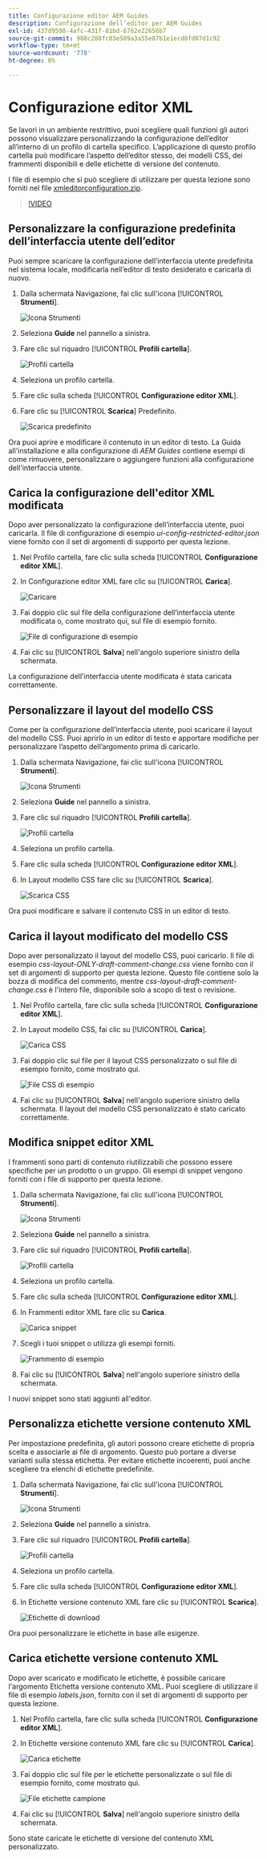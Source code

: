 ```yaml
---
title: Configurazione editor AEM Guides
description: Configurazione dell’editor per AEM Guides
exl-id: 437d9598-4afc-431f-81bd-6762e22656b7
source-git-commit: 988c288fc03e509a3a55e87b1e1ecd8fd07d1c92
workflow-type: tm+mt
source-wordcount: '778'
ht-degree: 0%

---
```


# Configurazione editor XML

Se lavori in un ambiente restrittivo, puoi scegliere quali funzioni gli autori possono visualizzare personalizzando la configurazione dell’editor all’interno di un profilo di cartella specifico. L’applicazione di questo profilo cartella può modificare l’aspetto dell’editor stesso, dei modelli CSS, dei frammenti disponibili e delle etichette di versione del contenuto.

I file di esempio che si può scegliere di utilizzare per questa lezione sono forniti nel file [xmleditorconfiguration.zip](assets/xmleditorconfiguration.zip).

>[!VIDEO](https://video.tv.adobe.com/v/342762?quality=12&learn=on)

## Personalizzare la configurazione predefinita dell’interfaccia utente dell’editor

Puoi sempre scaricare la configurazione dell’interfaccia utente predefinita nel sistema locale, modificarla nell’editor di testo desiderato e caricarla di nuovo.

1. Dalla schermata Navigazione, fai clic sull&#39;icona [!UICONTROL **Strumenti**].

   ![Icona Strumenti](images/reuse/tools-icon.png)

1. Seleziona **Guide** nel pannello a sinistra.

1. Fare clic sul riquadro [!UICONTROL **Profili cartella**].

   ![Profili cartella](images/reuse/folder-profiles-tile.png)

1. Seleziona un profilo cartella.

1. Fare clic sulla scheda [!UICONTROL **Configurazione editor XML**].

1. Fare clic su [!UICONTROL **Scarica**] Predefinito.

   ![Scarica predefinito](images/lesson-4/download-default.png)

Ora puoi aprire e modificare il contenuto in un editor di testo. La Guida all&#39;installazione e alla configurazione di _AEM Guides_ contiene esempi di come rimuovere, personalizzare o aggiungere funzioni alla configurazione dell&#39;interfaccia utente.

## Carica la configurazione dell&#39;editor XML modificata

Dopo aver personalizzato la configurazione dell’interfaccia utente, puoi caricarla. Il file di configurazione di esempio _ui-config-restricted-editor.json_ viene fornito con il set di argomenti di supporto per questa lezione.

1. Nel Profilo cartella, fare clic sulla scheda [!UICONTROL **Configurazione editor XML**].

1. In Configurazione editor XML fare clic su [!UICONTROL **Carica**].

   ![Caricare](images/lesson-4/upload.png)

1. Fai doppio clic sul file della configurazione dell’interfaccia utente modificata o, come mostrato qui, sul file di esempio fornito.

   ![File di configurazione di esempio](images/lesson-4/sample-config-file.png)

1. Fai clic su [!UICONTROL **Salva**] nell&#39;angolo superiore sinistro della schermata.

La configurazione dell&#39;interfaccia utente modificata è stata caricata correttamente.

## Personalizzare il layout del modello CSS

Come per la configurazione dell’interfaccia utente, puoi scaricare il layout del modello CSS. Puoi aprirlo in un editor di testo e apportare modifiche per personalizzare l’aspetto dell’argomento prima di caricarlo.

1. Dalla schermata Navigazione, fai clic sull&#39;icona [!UICONTROL **Strumenti**].

   ![Icona Strumenti](images/reuse/tools-icon.png)

1. Seleziona **Guide** nel pannello a sinistra.

1. Fare clic sul riquadro [!UICONTROL **Profili cartella**].

   ![Profili cartella](images/reuse/folder-profiles-tile.png)

1. Seleziona un profilo cartella.

1. Fare clic sulla scheda [!UICONTROL **Configurazione editor XML**].

1. In Layout modello CSS fare clic su [!UICONTROL **Scarica**].

   ![Scarica CSS](images/lesson-4/download-css.png)

Ora puoi modificare e salvare il contenuto CSS in un editor di testo.

## Carica il layout modificato del modello CSS

Dopo aver personalizzato il layout del modello CSS, puoi caricarlo. Il file di esempio _css-layout-ONLY-draft-comment-change.css_ viene fornito con il set di argomenti di supporto per questa lezione. Questo file contiene solo la bozza di modifica del commento, mentre _css-layout-draft-comment-change.css_ è l&#39;intero file, disponibile solo a scopo di test o revisione.

1. Nel Profilo cartella, fare clic sulla scheda [!UICONTROL **Configurazione editor XML**].

1. In Layout modello CSS, fai clic su [!UICONTROL **Carica**].

   ![Carica CSS](images/lesson-4/upload-css.png)

1. Fai doppio clic sul file per il layout CSS personalizzato o sul file di esempio fornito, come mostrato qui.

   ![File CSS di esempio](images/lesson-4/sample-css-file.png)

1. Fai clic su [!UICONTROL **Salva**] nell&#39;angolo superiore sinistro della schermata.
Il layout del modello CSS personalizzato è stato caricato correttamente.

## Modifica snippet editor XML

I frammenti sono parti di contenuto riutilizzabili che possono essere specifiche per un prodotto o un gruppo. Gli esempi di snippet vengono forniti con i file di supporto per questa lezione.

1. Dalla schermata Navigazione, fai clic sull&#39;icona [!UICONTROL **Strumenti**].

   ![Icona Strumenti](images/reuse/tools-icon.png)

1. Seleziona **Guide** nel pannello a sinistra.

1. Fare clic sul riquadro [!UICONTROL **Profili cartella**].

   ![Profili cartella](images/reuse/folder-profiles-tile.png)

1. Seleziona un profilo cartella.

1. Fare clic sulla scheda [!UICONTROL **Configurazione editor XML**].

1. In Frammenti editor XML fare clic su **Carica**.

   ![Carica snippet](images/lesson-4/upload-snippets.png)

1. Scegli i tuoi snippet o utilizza gli esempi forniti.

   ![Frammento di esempio](images/lesson-4/sample-snippet.png)

1. Fai clic su [!UICONTROL **Salva**] nell&#39;angolo superiore sinistro della schermata.

I nuovi snippet sono stati aggiunti all&#39;editor.

## Personalizza etichette versione contenuto XML

Per impostazione predefinita, gli autori possono creare etichette di propria scelta e associarle ai file di argomento. Questo può portare a diverse varianti sulla stessa etichetta. Per evitare etichette incoerenti, puoi anche scegliere tra elenchi di etichette predefinite.

1. Dalla schermata Navigazione, fai clic sull&#39;icona [!UICONTROL **Strumenti**].

   ![Icona Strumenti](images/reuse/tools-icon.png)

1. Seleziona **Guide** nel pannello a sinistra.

1. Fare clic sul riquadro [!UICONTROL **Profili cartella**].

   ![Profili cartella](images/reuse/folder-profiles-tile.png)

1. Seleziona un profilo cartella.

1. Fare clic sulla scheda [!UICONTROL **Configurazione editor XML**].

1. In Etichette versione contenuto XML fare clic su [!UICONTROL **Scarica**].

   ![Etichette di download](images/lesson-4/download-labels.png)

Ora puoi personalizzare le etichette in base alle esigenze.

## Carica etichette versione contenuto XML

Dopo aver scaricato e modificato le etichette, è possibile caricare l&#39;argomento Etichetta versione contenuto XML. Puoi scegliere di utilizzare il file di esempio _labels.json_, fornito con il set di argomenti di supporto per questa lezione.

1. Nel Profilo cartella, fare clic sulla scheda [!UICONTROL **Configurazione editor XML**].

1. In Etichette versione contenuto XML fare clic su [!UICONTROL **Carica**].

   ![Carica etichette](images/lesson-4/upload-labels.png)

1. Fai doppio clic sul file per le etichette personalizzate o sul file di esempio fornito, come mostrato qui.

   ![File etichette campione](images/lesson-4/sample-labels-file.png)

1. Fai clic su [!UICONTROL **Salva**] nell&#39;angolo superiore sinistro della schermata.

Sono state caricate le etichette di versione del contenuto XML personalizzato.
